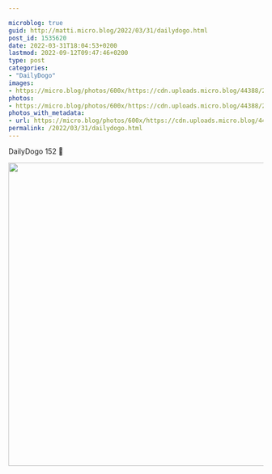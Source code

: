 ```yaml
---

microblog: true
guid: http://matti.micro.blog/2022/03/31/dailydogo.html
post_id: 1535620
date: 2022-03-31T18:04:53+0200
lastmod: 2022-09-12T09:47:46+0200
type: post
categories:
- "DailyDogo"
images:
- https://micro.blog/photos/600x/https://cdn.uploads.micro.blog/44388/2022/2189d10b7a.jpg
photos:
- https://micro.blog/photos/600x/https://cdn.uploads.micro.blog/44388/2022/2189d10b7a.jpg
photos_with_metadata:
- url: https://micro.blog/photos/600x/https://cdn.uploads.micro.blog/44388/2022/2189d10b7a.jpg
permalink: /2022/03/31/dailydogo.html
---
```

DailyDogo 152 🐶

<img src="/media/uploads/2022/2189d10b7a.jpg" width="600" height="600" alt="" />

